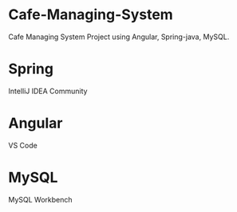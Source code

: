 # Cafe-Managing-System
Cafe Managing System Project using Angular, Spring-java, MySQL.
# Spring 
IntelliJ IDEA Community
# Angular
VS Code
# MySQL
MySQL Workbench
